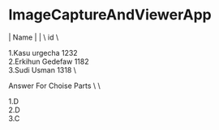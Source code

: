 # ImageCaptureAndViewerApp
| 
Name |                      |  \ id \
 
1.Kasu  urgecha             1232 \
2.Erkihun Gedefaw           1182 \
3.Sudi Usman                1318 \

Answer For Choise Parts \ \

1.D \
2.D \
3.C
